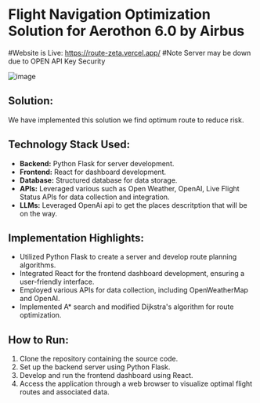 # Flight Navigation Optimization Solution for Aerothon 6.0 by Airbus

#Website is Live: https://route-zeta.vercel.app/
#Note Server may be down due to OPEN API Key Security

![image](https://github.com/AdityaSen-1606/Aerothon-6.0/assets/76251309/305e48f0-f5dd-41e9-a2aa-761c0cedfec9)


## Solution:
We have implemented this solution we find optimum route to reduce risk.

## Technology Stack Used:
- **Backend:** Python Flask for server development.
- **Frontend:** React for dashboard development.
- **Database:** Structured database for data storage.
- **APIs:** Leveraged various such as Open Weather, OpenAI, Live Flight Status APIs for data collection and integration.
- **LLMs:** Leveraged OpenAi api to get the places descritption that will be on the way.
## Implementation Highlights:
- Utilized Python Flask to create a server and develop route planning algorithms.
- Integrated React for the frontend dashboard development, ensuring a user-friendly interface.
- Employed various APIs for data collection, including OpenWeatherMap and OpenAI.
- Implemented A* search and modified Dijkstra's algorithm for route optimization.

## How to Run:
1. Clone the repository containing the source code.
2. Set up the backend server using Python Flask.
3. Develop and run the frontend dashboard using React.
4. Access the application through a web browser to visualize optimal flight routes and associated data.
